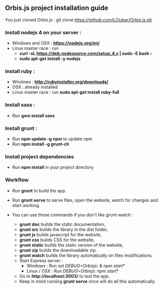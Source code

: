 ## Orbis.js project installation guide

You just cloned Orbis.js : git clone https://github.com/LCluber/Orbis.js.git

### Install nodejs 4 on your server :
  - Windows and OSX : **https://nodejs.org/en/**
  - Linux master race : run
    - **curl -sL https://deb.nodesource.com/setup_4.x | sudo -E bash -**
    - **sudo apt-get install -y nodejs**


### Install ruby :
  - Windows : **http://rubyinstaller.org/downloads/**
  - OSX : already installed
  - Linux master race : run **sudo apt-get install ruby-full**


### Install sass :
  - Run **gem install sass**


### Install grunt :
  - Run **npm update -g npm** to update npm
  - Run **npm install -g grunt-cli**


### Install project dependencies
  - Run **npm install** in your project directory


### Workflow
  - Run **grunt** to build the app. 
  - Run **grunt serve** to serve files, open the website, watch for changes and start working.

  - You can use those commands if you don't like grunt-watch :
    - **grunt doc** builds the static documentation,
    - **grunt src** builds the library in the dist folder,
    - **grunt js** builds javascript for the website,
    - **grunt css** builds CSS for the website,
    - **grunt static** builds the static version of the website,
    - **grunt zip** builds the downloadable zip.
    - **grunt watch** builds the library automatically on files modifications.
    - Start Express server :
      - Windows : Run **set DEBUG=Orbisjs:* & npm start**
      - Linux / OSX : Run **DEBUG=Orbisjs:* npm start**
    - Go to **http://localhost:3003/** to test the app.
    - Keep in mind running **grunt serve** once will do all this automatically.
